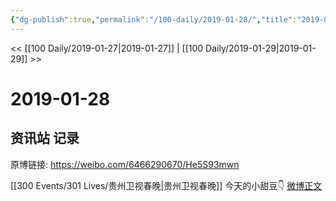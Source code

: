 ```yaml
---
{"dg-publish":true,"permalink":"/100-daily/2019-01-28/","title":"2019-01-28"}
---
```



<< [[100 Daily/2019-01-27\|2019-01-27]] | [[100 Daily/2019-01-29\|2019-01-29]] >>

# 2019-01-28

## 资讯站 记录

原博链接: https://weibo.com/6466290670/He5S93mwn

[[300 Events/301 Lives/贵州卫视春晚\|贵州卫视春晚]]
今天的小甜豆👇
[微博正文](https://weibo.com/detail/4333409360570842)
